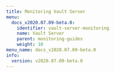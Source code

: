 ```yaml
---
title: Monitoring Vault Server
menu:
  docs_v2020.07.09-beta.0:
    identifier: vault-server-monitoring
    name: Vault Server
    parent: monitoring-guides
    weight: 10
menu_name: docs_v2020.07.09-beta.0
info:
  version: v2020.07.09-beta.0
---
```


